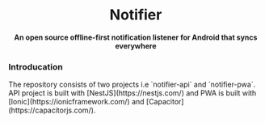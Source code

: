 <div align="center">
  <h1>Notifier</h1>
  <p><strong>An open source offline-first notification listener for Android that syncs everywhere</strong></p>
</div>

### Introducation
<p>The repository consists of two projects i.e `notifier-api` and `notifier-pwa`. API project is built with [NestJS](https://nestjs.com/) and PWA is built with [Ionic](https://ionicframework.com/) and [Capacitor](https://capacitorjs.com/).</p>